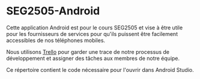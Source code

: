 # SEG2505-Android

Cette application Android est pour le cours SEG2505 et vise à être utile pour les fournisseurs de services pour qu'ils puissent être facilement accessibles de nos téléphones mobiles.

Nous utilisons [Trello](https://trello.com/b/3PInGFvG/seg-android-app) pour garder une trace de notre processus de développement et assigner des tâches aux membres de notre équipe.

Ce répertoire contient le code nécessaire pour l'ouvrir dans Android Studio.